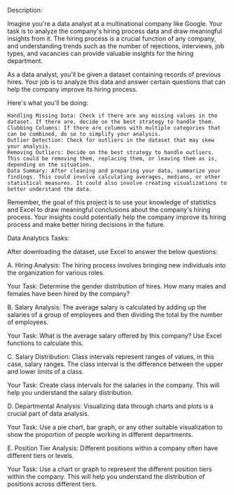 
Description:

Imagine you're a data analyst at a multinational company like Google. Your task is to analyze the company's hiring process data and draw meaningful insights from it. The hiring process is a crucial function of any company, and understanding trends such as the number of rejections, interviews, job types, and vacancies can provide valuable insights for the hiring department.

As a data analyst, you'll be given a dataset containing records of previous hires. Your job is to analyze this data and answer certain questions that can help the company improve its hiring process.

Here's what you'll be doing:

    Handling Missing Data: Check if there are any missing values in the dataset. If there are, decide on the best strategy to handle them.
    Clubbing Columns: If there are columns with multiple categories that can be combined, do so to simplify your analysis.
    Outlier Detection: Check for outliers in the dataset that may skew your analysis.
    Removing Outliers: Decide on the best strategy to handle outliers. This could be removing them, replacing them, or leaving them as is, depending on the situation.
    Data Summary: After cleaning and preparing your data, summarize your findings. This could involve calculating averages, medians, or other statistical measures. It could also involve creating visualizations to better understand the data.

Remember, the goal of this project is to use your knowledge of statistics and Excel to draw meaningful conclusions about the company's hiring process. Your insights could potentially help the company improve its hiring process and make better hiring decisions in the future.

Data Analytics Tasks:

After downloading the dataset, use Excel to answer the below questions:

A. Hiring Analysis: The hiring process involves bringing new individuals into the organization for various roles.

Your Task: Determine the gender distribution of hires. How many males and females have been hired by the company?

B. Salary Analysis: The average salary is calculated by adding up the salaries of a group of employees and then dividing the total by the number of employees.

Your Task: What is the average salary offered by this company? Use Excel functions to calculate this.

C. Salary Distribution: Class intervals represent ranges of values, in this case, salary ranges. The class interval is the difference between the upper and lower limits of a class.

Your Task: Create class intervals for the salaries in the company. This will help you understand the salary distribution.

D. Departmental Analysis: Visualizing data through charts and plots is a crucial part of data analysis.

Your Task: Use a pie chart, bar graph, or any other suitable visualization to show the proportion of people working in different departments.

E. Position Tier Analysis: Different positions within a company often have different tiers or levels.

Your Task: Use a chart or graph to represent the different position tiers within the company. This will help you understand the distribution of positions across different tiers.
